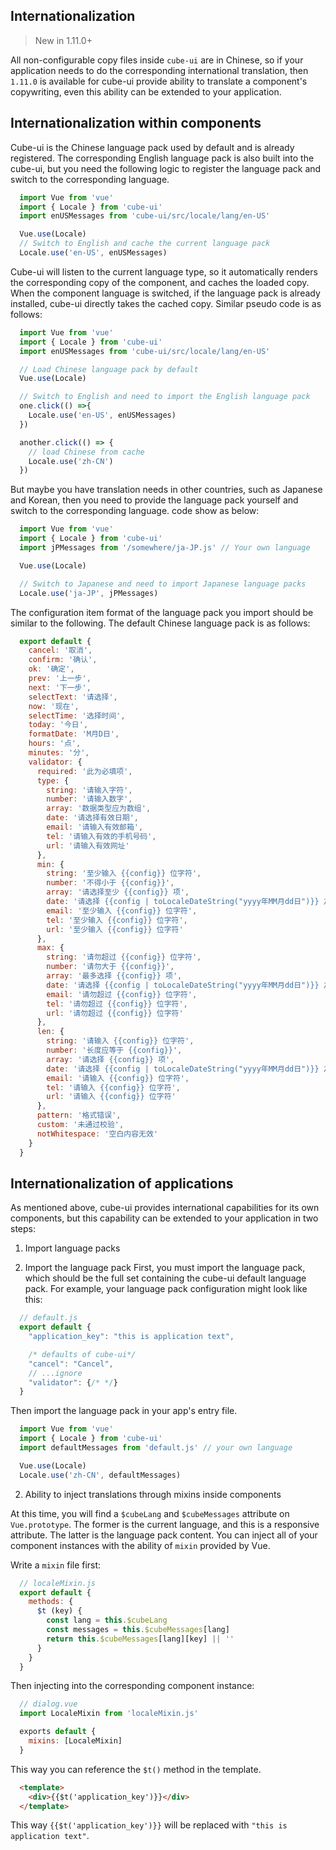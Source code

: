 ## Internationalization

> New in 1.11.0+

All non-configurable copy files inside `cube-ui` are in Chinese, so if your application needs to do the corresponding international translation, then `1.11.0` is available for cube-ui provide ability to translate a component's copywriting, even this ability can be extended to your application.

## Internationalization within components

Cube-ui is the Chinese language pack used by default and is already registered. The corresponding English language pack is also built into the cube-ui, but you need the following logic to register the language pack and switch to the corresponding language.

```js
  import Vue from 'vue'
  import { Locale } from 'cube-ui'
  import enUSMessages from 'cube-ui/src/locale/lang/en-US'

  Vue.use(Locale)
  // Switch to English and cache the current language pack
  Locale.use('en-US', enUSMessages)
```

Cube-ui will listen to the current language type, so it automatically renders the corresponding copy of the component, and caches the loaded copy. When the component language is switched, if the language pack is already installed, cube-ui directly takes the cached copy. Similar pseudo code is as follows:

```js
  import Vue from 'vue'
  import { Locale } from 'cube-ui'
  import enUSMessages from 'cube-ui/src/locale/lang/en-US'

  // Load Chinese language pack by default
  Vue.use(Locale)

  // Switch to English and need to import the English language pack
  one.click(() =>{
    Locale.use('en-US', enUSMessages)
  })

  another.click(() => {
    // load Chinese from cache
    Locale.use('zh-CN')
  })
```

But maybe you have translation needs in other countries, such as Japanese and Korean, then you need to provide the language pack yourself and switch to the corresponding language. code show as below:

```js
  import Vue from 'vue'
  import { Locale } from 'cube-ui'
  import jPMessages from '/somewhere/ja-JP.js' // Your own language

  Vue.use(Locale)

  // Switch to Japanese and need to import Japanese language packs
  Locale.use('ja-JP', jPMessages)
```

The configuration item format of the language pack you import should be similar to the following. The default Chinese language pack is as follows:

```js
  export default {
    cancel: '取消',
    confirm: '确认',
    ok: '确定',
    prev: '上一步',
    next: '下一步',
    selectText: '请选择',
    now: '现在',
    selectTime: '选择时间',
    today: '今日',
    formatDate: 'M月D日',
    hours: '点',
    minutes: '分',
    validator: {
      required: '此为必填项',
      type: {
        string: '请输入字符',
        number: '请输入数字',
        array: '数据类型应为数组',
        date: '请选择有效日期',
        email: '请输入有效邮箱',
        tel: '请输入有效的手机号码',
        url: '请输入有效网址'
      },
      min: {
        string: '至少输入 {{config}} 位字符',
        number: '不得小于 {{config}}',
        array: '请选择至少 {{config}} 项',
        date: '请选择 {{config | toLocaleDateString("yyyy年MM月dd日")}} 之后的时间',
        email: '至少输入 {{config}} 位字符',
        tel: '至少输入 {{config}} 位字符',
        url: '至少输入 {{config}} 位字符'
      },
      max: {
        string: '请勿超过 {{config}} 位字符',
        number: '请勿大于 {{config}}',
        array: '最多选择 {{config}} 项',
        date: '请选择 {{config | toLocaleDateString("yyyy年MM月dd日")}} 之前的时间',
        email: '请勿超过 {{config}} 位字符',
        tel: '请勿超过 {{config}} 位字符',
        url: '请勿超过 {{config}} 位字符'
      },
      len: {
        string: '请输入 {{config}} 位字符',
        number: '长度应等于 {{config}}',
        array: '请选择 {{config}} 项',
        date: '请选择 {{config | toLocaleDateString("yyyy年MM月dd日")}} 之前的时间',
        email: '请输入 {{config}} 位字符',
        tel: '请输入 {{config}} 位字符',
        url: '请输入 {{config}} 位字符'
      },
      pattern: '格式错误',
      custom: '未通过校验',
      notWhitespace: '空白内容无效'
    }
  }
```

## Internationalization of applications

As mentioned above, cube-ui provides international capabilities for its own components, but this capability can be extended to your application in two steps:

1. Import language packs

  1. Import the language pack First, you must import the language pack, which should be the full set containing the cube-ui default language pack. For example, your language pack configuration might look like this:

  ```js
    // default.js
    export default {
      "application_key": "this is application text",

      /* defaults of cube-ui*/
      "cancel": "Cancel",
      // ...ignore
      "validator": {/* */}
    }
  ```

  Then import the language pack in your app's entry file.

  ```js
    import Vue from 'vue'
    import { Locale } from 'cube-ui'
    import defaultMessages from 'default.js' // your own language

    Vue.use(Locale)
    Locale.use('zh-CN', defaultMessages)
  ```

2. Ability to inject translations through mixins inside components

  At this time, you will find a `$cubeLang` and `$cubeMessages` attribute on `Vue.prototype`. The former is the current language, and this is a responsive attribute. The latter is the language pack content. You can inject all of your component instances with the ability of `mixin` provided by Vue.

  Write a `mixin` file first:

  ```js
    // localeMixin.js
    export default {
      methods: {
        $t (key) {
          const lang = this.$cubeLang
          const messages = this.$cubeMessages[lang]
          return this.$cubeMessages[lang][key] || ''
        }
      }
    }
  ```

  Then injecting into the corresponding component instance:

  ```js
    // dialog.vue
    import LocaleMixin from 'localeMixin.js'

    exports default {
      mixins: [LocaleMixin]
    }
  ```

  This way you can reference the `$t()` method in the template.

  ```html
    <template>
      <div>{{$t('application_key')}}</div>
    </template>
  ```

  This way `{{$t('application_key')}}` will be replaced with `"this is application text"`.
